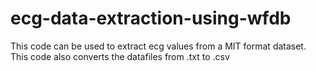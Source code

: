 # ecg-data-extraction-using-wfdb
This code can be used to extract ecg values from a MIT format dataset. This code also converts the datafiles from .txt to .csv
